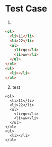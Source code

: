# Test Case
1. 
~~~html
<ol>
  <li>11</li>
  <li>22</li>
  <ul>
    <li>qq</li>
    <li>ww</li>
  </ul>
</ol>
<ul>
  <li></li>
</ul>
~~~
2. test
~~~
<ol>
  <li>11</li>
  <li>22</li>
  <ul>
    <li>qq</li>
    <li>ww</li>
  </ul>
</ol>
<ul>
  <li></li>
</ul>
~~~